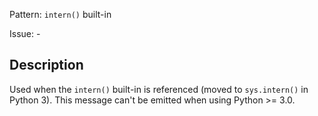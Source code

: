 Pattern: `intern()` built-in

Issue: -

## Description

Used when the `intern()` built-in is referenced (moved to `sys.intern()` in Python 3). This message can't be emitted when using Python >= 3.0.
